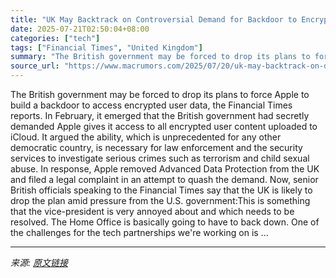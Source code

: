 ```yaml
---
title: "UK May Backtrack on Controversial Demand for Backdoor to Encrypted Apple User Data"
date: 2025-07-21T02:50:04+08:00
categories: ["tech"]
tags: ["Financial Times", "United Kingdom"]
summary: "The British government may be forced to drop its plans to force Apple to build a backdoor to access encrypted user data, the Financial Times reports. In February, it emerged that the British governmen"
source_url: "https://www.macrumors.com/2025/07/20/uk-may-backtrack-on-demand-for-backdoor/"
---
```


The British government may be forced to drop its plans to force Apple to build a backdoor to access encrypted user data, the Financial Times reports. In February, it emerged that the British government had secretly demanded Apple gives it access to all encrypted user content uploaded to iCloud. It argued the ability, which is unprecedented for any other democratic country, is necessary for law enforcement and the security services to investigate serious crimes such as terrorism and child sexual abuse. In response, Apple removed Advanced Data Protection from the UK‌ and filed a legal complaint in an attempt to quash the demand. Now, senior British officials speaking to the Financial Times say that the UK is likely to drop the plan amid pressure from the U.S. government:This is something that the vice-president is very annoyed about and which needs to be resolved. The Home Office is basically going to have to back down. One of the challenges for the tech partnerships we're working on is ...

---

*来源: [原文链接](https://www.macrumors.com/2025/07/20/uk-may-backtrack-on-demand-for-backdoor/)*
